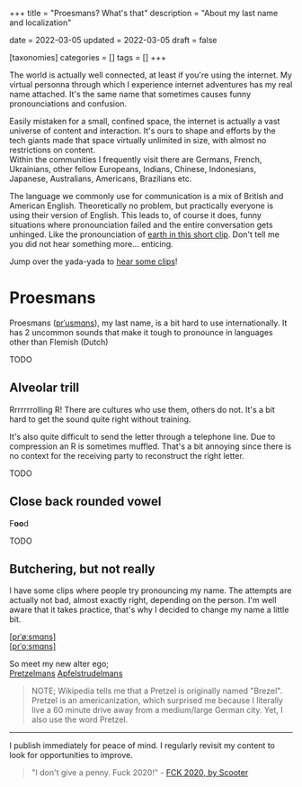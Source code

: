 +++
title = "Proesmans? What's that"
description = "About my last name and localization"

date = 2022-03-05
updated = 2022-03-05
draft = false

[taxonomies]
categories = []
tags = []
+++

The world is actually well connected, at least if you're using the internet. My virtual personna through which I experience internet adventures has my real name attached. It's the same name that sometimes causes funny pronounciations and confusion.
<!-- more -->
Easily mistaken for a small, confined space, the internet is actually a vast universe of content and interaction. It's ours to shape and efforts by the tech giants made that space virtually unlimited in size, with almost no restrictions on content.  
Within the communities I frequently visit there are Germans, French, Ukrainians, other fellow Europeans, Indians, Chinese, Indonesians, Japanese, Australians, Americans, Brazilians etc.

The language we commonly use for communication is a mix of British and American English. Theoretically no problem, but practically everyone is using their version of English. This leads to, of course it does, funny situations where pronounciation failed and the entire conversation gets unhinged. Like the pronounciation of [earth in this short clip](https://youtube.com/clip/Ugkxd83mhfgIZBjVzPiCZd7QfRcP8eTnezrF). Don't tell me you did not hear something more... enticing.

Jump over the yada-yada to [hear some clips](#butchering-but-not-really)!

# Proesmans

Proesmans ([prˈusmɑns](http://ipa-reader.xyz/?text=pr%CB%88usm%C9%91ns&voice=Ruben)), my last name, is a bit hard to use internationally. It has 2 uncommon sounds that make it tough to pronounce in languages other than Flemish (Dutch)

TODO

## Alveolar trill

Rrrrrrrolling R! There are cultures who use them, others do not. It's a bit hard to get the sound quite right without training.

It's also quite difficult to send the letter through a telephone line. Due to compression an R is sometimes muffled. That's a bit annoying since there is no context for the receiving party to reconstruct the right letter.

TODO

## Close back rounded vowel

F**oo**d

TODO

## Butchering, but not really

I have some clips where people try pronouncing my name. The attempts are actually not bad, almost exactly right, depending on the person. I'm well aware that it takes practice, that's why I decided to change my name a little bit. 

[[prˈøːsmɑns]](https://www.youtube.com/clip/Ugkxalh1Ka_ux8dAdnUhM2m1cM0FFCfIyyvP)  
[[prˈoːsmɑns]](https://youtube.com/clip/Ugkx-GcjEpBOo60DXz81I5UyppOddNEzaNkW)

So meet my new alter ego;  
[Pretzelmans](https://youtube.com/clip/Ugkx9GXUpdf7zJl7xm9CG7fvUMarfKSRftbX)
[Apfelstrudelmans](https://youtube.com/clip/UgkxMeKLuuNHerDvXFkGfSogplDUAuCCVdJA)

> NOTE; Wikipedia tells me that a Pretzel is originally named "Brezel". Pretzel is an americanization, which surprised me because I literally live a 60 minute drive away from a medium/large German city. Yet, I also use the word Pretzel.

---
I publish immediately for peace of mind. I regularly revisit my content to look for opportunities to improve.

> "I don't give a penny. Fuck 2020!" - [FCK 2020, by Scooter](https://www.youtube.com/watch?v=zu3k2PJumfI)